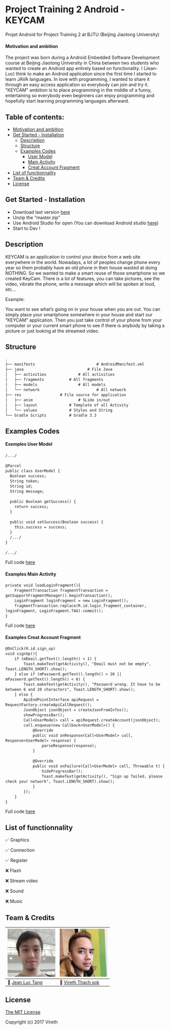 # Project Training 2 Android - KEYCAM

Projet Android for Project Training 2 at BJTU (Beijing Jiaotong University)

#### <a name="motivation"></a> Motivation and ambition

The project was born during a Android Embedded Software Development course at Beijing Jiaotong University in China between two students who wanted to create an Android app entirely based on functionality. I (Jean-Luc) think to make an Android application since the first time I started to learn JAVA languages. In love with programming, I wanted to share it through an easy access application so everybody can join and try it. "KEYCAM" ambition is to place programming in the middle of a funny, entertaining so everybody even beginners can enjoy programming and hopefully start learning programming languages afterward.

## Table of contents:
- [Motivation and ambition](#motivation)
- [Get Started - Installation](#get-started)
  - [Description](#description)
  - [Structure](#structure)
  - [Examples Codes](#examples)
    - [User Model](#user_model)
    - [Main Activity](#main_activity)
    - [Creat Account Fragment](#"account_fragment)
- [List of functionnality](#functionnality)
- [Team & Credits](#credits)
- [License](#license)

## <a name="get-started"></a> Get Started - Installation

- Download last version [here](https://github.com/Horkoss/Project_training_2_android/archive/master.zip)
- Unzip the "master.zip"
- Use Android Studio for open (You can download Android studio [here](https://developer.android.com/studio/index.html)) 
- Start to Dev !

## <a name="description"></a> Description

KEYCAM is an application to control your device from a web site everywhere in the world. Nowadays, a lot of peoples change phone every year so them probably have an old phone in their house wasted at doing NOTHING. So we wanted to make a smart reuse of those smartphone so we created KeyCam. There is a lot of features, you can take pictures, see the video, vibrate the phone, write a message which will be spoken at loud, etc...

Example:

You want to see what’s going on in your house when you are out. You can simply place your smartphone somewhere in your house and start our “KEYCAM” application. Then you just take control of your phone from your computer or your current smart phone to see if there is anybody by taking a picture or just looking at the streamed video.

## <a name="structure"></a> Structure

    .
    ├── manifests                       	# AndroidManifest.xml
    ├── java                    		# File Java
    │   ├── activities		        # All activities
    │   ├── fragments			# All fragments
    │   ├── models			        # All models
    │   └── network                         # All network 
    ├── res					# File source for application
    │   ├── anim			        # SLide in/out
    │   ├── layout				# Template of all Activity
    │   └── values				# Styles and String
    └── Gradle Scripts			# Gradle 3.3

## <a name="examples"></a> Examples Codes

#### <a name="user_model"></a> Exemples User Model

    /.../
    
    @Parcel
    public class UserModel {
      Boolean success;
      String token;
      String id;
      String message;

      public Boolean getSuccess() {
        return success;
      }

      public void setSuccess(Boolean success) {
        this.success = success;
      }
      /.../
    }
    
    /.../

Full code [here](https://github.com/Horkoss/Project_training_2_android/blob/master/app/src/main/java/com/keycam/models/UserModel.java)

#### <a name="main_activity"></a>Examples Main Activity

    private void loadLoginFragment(){
        FragmentTransaction fragmentTransaction = getSupportFragmentManager().beginTransaction();
        LoginFragment loginFragment = new LoginFragment();
        fragmentTransaction.replace(R.id.login_fragment_container, loginFragment, LoginFragment.TAG).commit();
    }
	
Full code [here](https://github.com/Horkoss/Project_training_2_android/blob/master/app/src/main/java/com/keycam/activities/MainActivity.java)

#### <a name="account_fragment"></a> Examples Creat Account Fragment

    @OnClick(R.id.sign_up)
    void signUp(){
        if (mEmail.getText().length() < 1) {
            Toast.makeText(getActivity(), "Email must not be empty", Toast.LENGTH_SHORT).show();
        } else if (mPassword.getText().length() > 20 || mPassword.getText().length() < 6) {
            Toast.makeText(getActivity(), "Password wrong. It have to be between 6 and 20 characters", Toast.LENGTH_SHORT).show();
        } else {
            ApiEndPointInterface apiRequest = RequestFactory.createApiCallRequest();
            JsonObject jsonObject = createJsonFromInfos();
            showProgressBar();
            Call<UserModel> call = apiRequest.createAccount(jsonObject);
            call.enqueue(new Callback<UserModel>() {
                @Override
                public void onResponse(Call<UserModel> call, Response<UserModel> response) {
                    parseResponse(response);
                }

                @Override
                public void onFailure(Call<UserModel> call, Throwable t) {
                    hideProgressBar();
                    Toast.makeText(getActivity(), "Sign up failed, please check your network", Toast.LENGTH_SHORT).show();
                }
            });
        }
    }

Full code [here](https://github.com/Horkoss/Project_training_2_android/blob/master/app/src/main/java/com/keycam/fragments/CreateAccountFragment.java)

## <a name="functionnality"></a> List of functionnality

:white_check_mark: Graphics

:white_check_mark: Connection 

:white_check_mark: Register 

:x: Flash

:x: Stream video 

:x: Sound 

:x: Music 

## <a name="credits"></a> Team & Credits

[![Jean Luc](https://raw.githubusercontent.com/keysim/gearobot/master/doc/img/tang.png)](http://vireth.com) | [![Vireth](https://raw.githubusercontent.com/keysim/gearobot/master/doc/img/vireth.png)](http://vireth.com)
---|---
:chicken: [Jean Luc Tang](vireth.com) | :monkey: [Vireth Thach sok](vireth.com)

## <a name="license"></a> License

[The MIT License](http://opensource.org/licenses/MIT)

Copyright (c) 2017 Vireth
